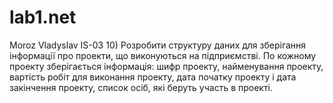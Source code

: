 # lab1.net
Moroz Vladyslav IS-03
10) Розробити структуру даних для зберігання інформації про проекти, що виконуються на підприємстві. По кожному проекту зберігається інформація: шифр проекту, найменування проекту, вартість робіт для виконання проекту, дата початку проекту і дата закінчення проекту, список осіб, які беруть участь в проекті.
